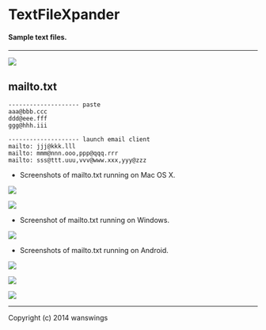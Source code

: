 TextFileXpander
====================
#### Sample text files.
*****
![](https://raw.github.com/wanswings/TextFileXpanderData/master/simple/screenshots/icon64x64.png)

mailto.txt
--------------------
```
-------------------- paste
aaa@bbb.ccc
ddd@eee.fff
ggg@hhh.iii

-------------------- launch email client
mailto: jjj@kkk.lll
mailto: mmm@nnn.ooo,ppp@qqq.rrr
mailto: sss@ttt.uuu,vvv@www.xxx,yyy@zzz
```

* Screenshots of mailto.txt running on Mac OS X.

![](https://raw.github.com/wanswings/TextFileXpanderData/master/mailto/screenshots/screenshotM1.png)

![](https://raw.github.com/wanswings/TextFileXpanderData/master/mailto/screenshots/screenshotM2.png)

* Screenshot of mailto.txt running on Windows.

![](https://raw.github.com/wanswings/TextFileXpanderData/master/mailto/screenshots/screenshotW1.png)

* Screenshots of mailto.txt running on Android.

![](https://raw.github.com/wanswings/TextFileXpanderData/master/mailto/screenshots/screenshotA1.png)

![](https://raw.github.com/wanswings/TextFileXpanderData/master/mailto/screenshots/screenshotA2.png)

![](https://raw.github.com/wanswings/TextFileXpanderData/master/mailto/screenshots/screenshotA3.png)

*****
Copyright (c) 2014 wanswings

